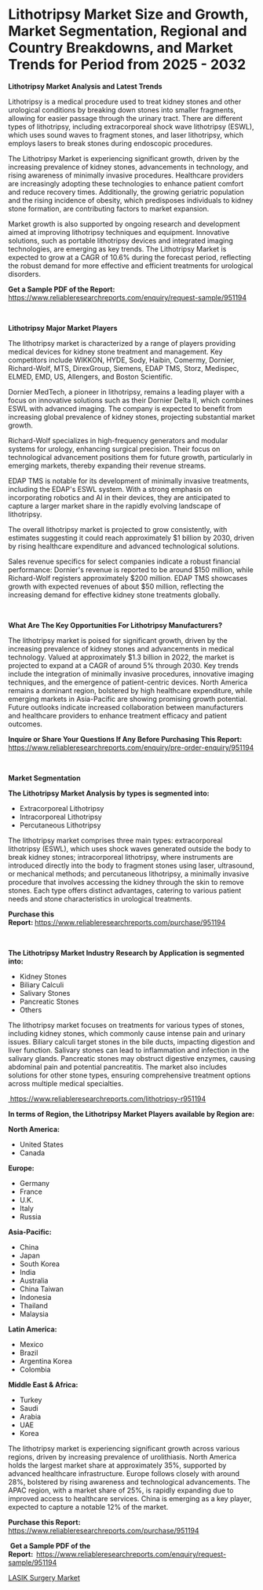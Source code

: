 <p><h1>Lithotripsy Market Size and Growth, Market Segmentation, Regional and Country Breakdowns, and Market Trends for Period from 2025 -  2032</h1></p><p><strong>Lithotripsy Market Analysis and Latest Trends</strong></p>
<p><p>Lithotripsy is a medical procedure used to treat kidney stones and other urological conditions by breaking down stones into smaller fragments, allowing for easier passage through the urinary tract. There are different types of lithotripsy, including extracorporeal shock wave lithotripsy (ESWL), which uses sound waves to fragment stones, and laser lithotripsy, which employs lasers to break stones during endoscopic procedures.</p><p>The Lithotripsy Market is experiencing significant growth, driven by the increasing prevalence of kidney stones, advancements in technology, and rising awareness of minimally invasive procedures. Healthcare providers are increasingly adopting these technologies to enhance patient comfort and reduce recovery times. Additionally, the growing geriatric population and the rising incidence of obesity, which predisposes individuals to kidney stone formation, are contributing factors to market expansion. </p><p>Market growth is also supported by ongoing research and development aimed at improving lithotripsy techniques and equipment. Innovative solutions, such as portable lithotripsy devices and integrated imaging technologies, are emerging as key trends. The Lithotripsy Market is expected to grow at a CAGR of 10.6% during the forecast period, reflecting the robust demand for more effective and efficient treatments for urological disorders.</p></p>
<p><strong>Get a Sample PDF of the Report:&nbsp;</strong> <a href="https://www.reliableresearchreports.com/enquiry/request-sample/951194?utm_campaign=2042&utm_medium=2&utm_source=Github&utm_content=ia&utm_term=06032025&utm_id=lithotripsy">https://www.reliableresearchreports.com/enquiry/request-sample/951194</a></p>
<p>&nbsp;</p>
<p><strong>Lithotripsy Major Market Players</strong></p>
<p><p>The lithotripsy market is characterized by a range of players providing medical devices for kidney stone treatment and management. Key competitors include WIKKON, HYDE, Sody, Haibin, Comermy, Dornier, Richard-Wolf, MTS, DirexGroup, Siemens, EDAP TMS, Storz, Medispec, ELMED, EMD, US, Allengers, and Boston Scientific. </p><p>Dornier MedTech, a pioneer in lithotripsy, remains a leading player with a focus on innovative solutions such as their Dornier Delta II, which combines ESWL with advanced imaging. The company is expected to benefit from increasing global prevalence of kidney stones, projecting substantial market growth.</p><p>Richard-Wolf specializes in high-frequency generators and modular systems for urology, enhancing surgical precision. Their focus on technological advancement positions them for future growth, particularly in emerging markets, thereby expanding their revenue streams.</p><p>EDAP TMS is notable for its development of minimally invasive treatments, including the EDAP's ESWL system. With a strong emphasis on incorporating robotics and AI in their devices, they are anticipated to capture a larger market share in the rapidly evolving landscape of lithotripsy.</p><p>The overall lithotripsy market is projected to grow consistently, with estimates suggesting it could reach approximately $1 billion by 2030, driven by rising healthcare expenditure and advanced technological solutions. </p><p>Sales revenue specifics for select companies indicate a robust financial performance: Dornier's revenue is reported to be around $150 million, while Richard-Wolf registers approximately $200 million. EDAP TMS showcases growth with expected revenues of about $50 million, reflecting the increasing demand for effective kidney stone treatments globally.</p></p>
<p>&nbsp;</p>
<p><strong>What Are The Key Opportunities For Lithotripsy Manufacturers?</strong></p>
<p><p>The lithotripsy market is poised for significant growth, driven by the increasing prevalence of kidney stones and advancements in medical technology. Valued at approximately $1.3 billion in 2022, the market is projected to expand at a CAGR of around 5% through 2030. Key trends include the integration of minimally invasive procedures, innovative imaging techniques, and the emergence of patient-centric devices. North America remains a dominant region, bolstered by high healthcare expenditure, while emerging markets in Asia-Pacific are showing promising growth potential. Future outlooks indicate increased collaboration between manufacturers and healthcare providers to enhance treatment efficacy and patient outcomes.</p></p>
<p><strong>Inquire or Share Your Questions If Any Before Purchasing This Report:</strong> <a href="https://www.reliableresearchreports.com/enquiry/pre-order-enquiry/951194?utm_campaign=2042&utm_medium=2&utm_source=Github&utm_content=ia&utm_term=06032025&utm_id=lithotripsy">https://www.reliableresearchreports.com/enquiry/pre-order-enquiry/951194</a></p>
<p>&nbsp;</p>
<p><strong>Market Segmentation</strong></p>
<p><strong>The Lithotripsy Market Analysis by types is segmented into:</strong></p>
<p><ul><li>Extracorporeal Lithotripsy</li><li>Intracorporeal Lithotripsy</li><li>Percutaneous Lithotripsy</li></ul></p>
<p><p>The lithotripsy market comprises three main types: extracorporeal lithotripsy (ESWL), which uses shock waves generated outside the body to break kidney stones; intracorporeal lithotripsy, where instruments are introduced directly into the body to fragment stones using laser, ultrasound, or mechanical methods; and percutaneous lithotripsy, a minimally invasive procedure that involves accessing the kidney through the skin to remove stones. Each type offers distinct advantages, catering to various patient needs and stone characteristics in urological treatments.</p></p>
<p><strong>Purchase this Report:&nbsp;</strong><a href="https://www.reliableresearchreports.com/purchase/951194?utm_campaign=2042&utm_medium=2&utm_source=Github&utm_content=ia&utm_term=06032025&utm_id=lithotripsy">https://www.reliableresearchreports.com/purchase/951194</a></p>
<p>&nbsp;</p>
<p><strong>The Lithotripsy Market Industry Research by Application is segmented into:</strong></p>
<p><ul><li>Kidney Stones</li><li>Biliary Calculi</li><li>Salivary Stones</li><li>Pancreatic Stones</li><li>Others</li></ul></p>
<p><p>The lithotripsy market focuses on treatments for various types of stones, including kidney stones, which commonly cause intense pain and urinary issues. Biliary calculi target stones in the bile ducts, impacting digestion and liver function. Salivary stones can lead to inflammation and infection in the salivary glands. Pancreatic stones may obstruct digestive enzymes, causing abdominal pain and potential pancreatitis. The market also includes solutions for other stone types, ensuring comprehensive treatment options across multiple medical specialties.</p></p>
<p><a href="https://www.reliableresearchreports.com/lithotripsy-r951194?utm_campaign=2042&utm_medium=2&utm_source=Github&utm_content=ia&utm_term=06032025&utm_id=lithotripsy">&nbsp;https://www.reliableresearchreports.com/lithotripsy-r951194</a></p>
<p><strong>In terms of Region, the Lithotripsy Market Players available by Region are:</strong></p>
<p>
    <p> <strong> North America: </strong>
        <ul>
            <li>United States</li>
            <li>Canada</li>
        </ul>
        </p> 
    <p> <strong> Europe: </strong>
        <ul>
            <li>Germany</li>
            <li>France</li>
            <li>U.K.</li>
            <li>Italy</li>
            <li>Russia</li>
        </ul>
        </p> 
    <p> <strong> Asia-Pacific: </strong>
        <ul>
            <li>China</li>
            <li>Japan</li>
            <li>South Korea</li>
            <li>India</li>
            <li>Australia</li>
            <li>China Taiwan</li>
            <li>Indonesia</li>
            <li>Thailand</li>
            <li>Malaysia</li>
        </ul>
        </p> 
    <p> <strong> Latin America: </strong>
        <ul>
            <li>Mexico</li>
            <li>Brazil</li>
            <li>Argentina Korea</li>
            <li>Colombia</li>
        </ul>
        </p> 
    <p> <strong> Middle East & Africa: </strong>
        <ul>
            <li>Turkey</li>
            <li>Saudi</li>
            <li>Arabia</li>
            <li>UAE</li>
            <li>Korea</li>
        </ul>
    </p>
    </p>
<p><p>The lithotripsy market is experiencing significant growth across various regions, driven by increasing prevalence of urolithiasis. North America holds the largest market share at approximately 35%, supported by advanced healthcare infrastructure. Europe follows closely with around 28%, bolstered by rising awareness and technological advancements. The APAC region, with a market share of 25%, is rapidly expanding due to improved access to healthcare services. China is emerging as a key player, expected to capture a notable 12% of the market.</p></p>
<p><strong>Purchase this Report: </strong><a href="https://www.reliableresearchreports.com/purchase/951194?utm_campaign=2042&utm_medium=2&utm_source=Github&utm_content=ia&utm_term=06032025&utm_id=lithotripsy">https://www.reliableresearchreports.com/purchase/951194</a></p>
<p>&nbsp;<strong>Get a Sample PDF of the Report:&nbsp;&nbsp;</strong><a href="https://www.reliableresearchreports.com/enquiry/request-sample/951194?utm_campaign=2042&utm_medium=2&utm_source=Github&utm_content=ia&utm_term=06032025&utm_id=lithotripsy">https://www.reliableresearchreports.com/enquiry/request-sample/951194</a></p>
<p><strong></strong></p>
<p><p><a href="https://github.com/willjis/Market-Research-Report-List-1/blob/main/lasik-surgery-market.md?utm_campaign=2042&utm_medium=2&utm_source=Github&utm_content=ia&utm_term=06032025&utm_id=lithotripsy">LASIK Surgery Market</a></p></p>
